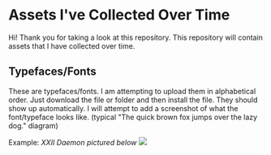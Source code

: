 # Assets I've Collected Over Time

Hi! Thank you for taking a look at this repository. This repository will contain assets that I have collected over time.


## Typefaces/Fonts

These are typefaces/fonts. I am attempting to upload them in alphabetical order. Just download the file or folder and then install the file. They should show up automatically. I will attempt to add a screenshot of what the font/typeface looks like. (typical "The quick brown fox jumps over the lazy dog." diagram)

Example: *XXII Daemon pictured below*
![](https://files.catbox.moe/lp3fkw.png)
